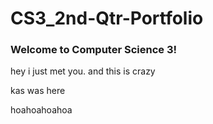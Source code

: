 # CS3_2nd-Qtr-Portfolio

### Welcome to Computer Science 3!
hey i just met you. and this is crazy

kas was here

hoahoahoahoa
